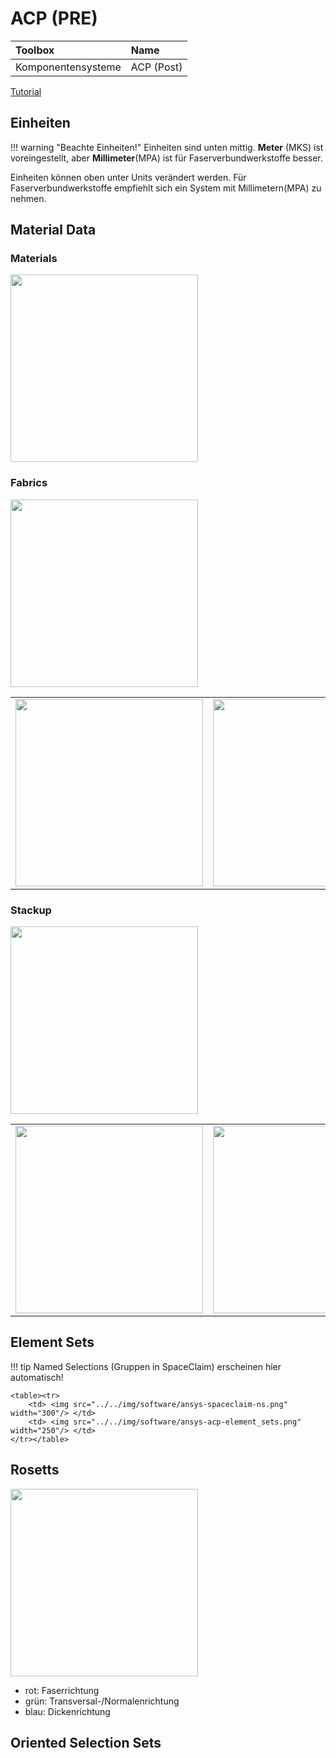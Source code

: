 # ACP (PRE)

| Toolbox  | Name  |
|:--- | :--- |
| Komponentensysteme | ACP (Post) |


[Tutorial](https://www.youtube.com/watch?v=f2Nik2-Qs0M&list=PLvsJbyBB0CMd4MRh5_BCWxVdnD6jaaIQf)

## Einheiten

!!! warning "Beachte Einheiten!"
    Einheiten sind unten mittig.
    **Meter** (MKS) ist voreingestellt, aber **Millimeter**(MPA) ist für Faserverbundwerkstoffe besser.

Einheiten können oben unter Units verändert werden.
Für Faserverbundwerkstoffe empfiehlt sich ein System mit Millimetern(MPA) zu nehmen.

## Material Data

### Materials

<img src="../../img/software/ansys-acp-materials.png" width="300"/>

### Fabrics

<img src="https://www.toray.eu/de/products/images/car_003_img_01.jpg" width="300"/>

<table><tr>
    <td> <img src="../../img/software/ansys-acp-fabrics-general.png" width="300"/> </td>
    <td> <img src="../../img/software/ansys-acp-fabrics-analysis.png" width="300"/> </td>
</tr></table>

### Stackup
<img src="https://www.compositeshop.de/xoshop/images/thumbnail/produkte/large/carbon_fiber_plate__1_.jpg" width="300"/>
<table><tr>
    <td> <img src="../../img/software/ansys-acp-stackup-general.png" width="300"/> </td>
    <td> <img src="../../img/software/ansys-acp-stackup-analysis.png" width="300"/> </td>
</tr></table>

## Element Sets

!!! tip
    Named Selections (Gruppen in SpaceClaim) erscheinen hier automatisch!

    <table><tr>
        <td> <img src="../../img/software/ansys-spaceclaim-ns.png" width="300"/> </td>
        <td> <img src="../../img/software/ansys-acp-element_sets.png" width="250"/> </td>
    </tr></table>

## Rosetts

<img src="../../img/software/ansys-acp-rosettes.png" width="300"/>

- rot: Faserrichtung
- grün: Transversal-/Normalenrichtung
- blau: Dickenrichtung

## Oriented Selection Sets

